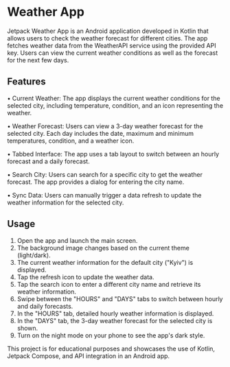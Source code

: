 # Weather App

Jetpack Weather App is an Android application developed in Kotlin that allows users to check the weather forecast for different cities. The app fetches weather data from the WeatherAPI service using the provided API key. Users can view the current weather conditions as well as the forecast for the next few days.

## Features
• Current Weather: The app displays the current weather conditions for the selected city, including temperature, condition, and an icon representing the weather.

• Weather Forecast: Users can view a 3-day weather forecast for the selected city. Each day includes the date, maximum and minimum temperatures, condition, and a weather icon.

• Tabbed Interface: The app uses a tab layout to switch between an hourly forecast and a daily forecast.

• Search City: Users can search for a specific city to get the weather forecast. The app provides a dialog for entering the city name.

• Sync Data: Users can manually trigger a data refresh to update the weather information for the selected city.

## Usage
1. Open the app and launch the main screen.
2. The background image changes based on the current theme (light/dark).
3. The current weather information for the default city ("Kyiv") is displayed.
4. Tap the refresh icon to update the weather data.
5. Tap the search icon to enter a different city name and retrieve its weather information.
6. Swipe between the "HOURS" and "DAYS" tabs to switch between hourly and daily forecasts.
7. In the "HOURS" tab, detailed hourly weather information is displayed.
8. In the "DAYS" tab, the 3-day weather forecast for the selected city is shown.
9. Turn on the night mode on your phone to see the app's dark style.

This project is for educational purposes and showcases the use of Kotlin, Jetpack Compose, and API integration in an Android app.

